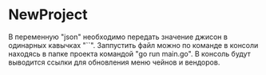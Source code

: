# NewProject
В переменную "json" необходимо передать значение джисон в одинарных кавычках "``".
Заппустить файл можно по команде в консоли находясь в папке проекта командой "go run main.go".
В консоль будут выводится ссылки для обновления меню чейнов и вендоров.
